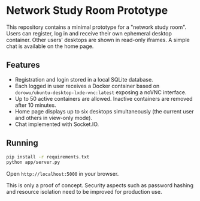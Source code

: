 # Network Study Room Prototype

This repository contains a minimal prototype for a "network study room".
Users can register, log in and receive their own ephemeral desktop container.
Other users' desktops are shown in read-only iframes.
A simple chat is available on the home page.

## Features

- Registration and login stored in a local SQLite database.
- Each logged in user receives a Docker container based on
  `dorowu/ubuntu-desktop-lxde-vnc:latest` exposing a noVNC interface.
- Up to 50 active containers are allowed. Inactive containers are removed
  after 10 minutes.
- Home page displays up to six desktops simultaneously (the current user and
  others in view-only mode).
- Chat implemented with Socket.IO.

## Running

```bash
pip install -r requirements.txt
python app/server.py
```

Open `http://localhost:5000` in your browser.

This is only a proof of concept. Security aspects such as password hashing and
resource isolation need to be improved for production use.
